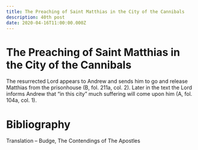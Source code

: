 ```yaml
---
title: The Preaching of Saint Matthias in the City of the Cannibals    
description: 40th post
date: 2020-04-16T11:00:00.000Z
---
```


# The Preaching of Saint Matthias in the City of the Cannibals
The resurrected Lord appears to Andrew and sends him to go and release Matthias from the prisonhouse (B, fol. 211a, col. 2). Later in the text the Lord informs Andrew that “in this city” much suffering will come upon him (A, fol. 104a, col. 1).

# Bibliography
Translation – Budge, The Contendings of The Apostles


